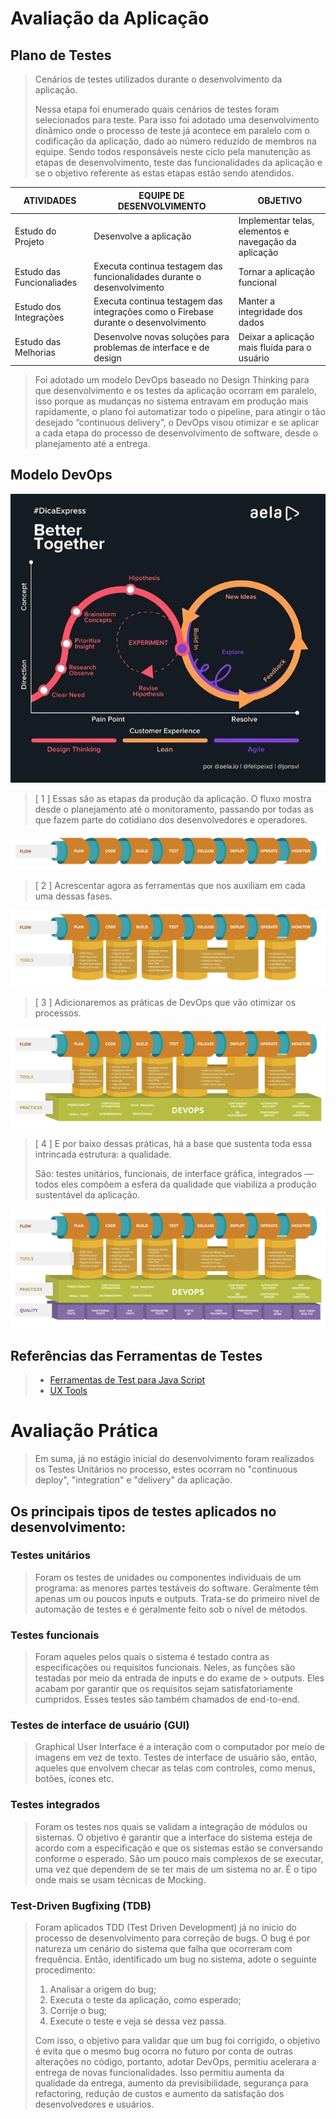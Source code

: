 # Avaliação da Aplicação

## Plano de Testes

> Cenários de testes utilizados durante o desenvolvimento da aplicação.
> 
> Nessa etapa foi enumerado quais cenários de testes foram selecionados para teste. 
> Para isso foi adotado uma desenvolvimento dinâmico onde o processo de teste já acontece em paralelo com o codificação da aplicação, 
> dado ao número reduzido de membros na equipe. Sendo todos responsáveis neste ciclo pela manutenção as etapas de desenvolvimento, teste 
> das funcionalidades da aplicação e se o objetivo referente as estas etapas estão sendo atendidos.
>
|ATIVIDADES  |EQUIPE DE DESENVOLVIMENTO                       |OBJETIVO  |
|------------|------------------------------------------------|----------|
|Estudo do Projeto|Desenvolve a aplicação|Implementar telas, elementos e navegação da aplicação|
|Estudo das Funcionaliades|Executa continua testagem das funcionalidades durante o desenvolvimento|Tornar a aplicação funcional|
|Estudo dos Integrações|Executa continua testagem das integrações como o Firebase durante o desenvolvimento|Manter a integridade dos dados|
|Estudo das Melhorias|Desenvolve novas soluções para problemas de interface e de design|Deixar a aplicação mais fluída para o usuário|

> Foi adotado um modelo DevOps baseado no Design Thinking para que desenvolvimento e os testes da aplicação ocorram em paralelo, isso porque as mudanças 
> no sistema entravam em produção mais rapidamente, o plano foi automatizar todo o pipeline, para atingir o tão desejado “continuous delivery”, o DevOps 
> visou otimizar e se aplicar a cada etapa do processo de desenvolvimento de software, desde o planejamento até a entrega.
> 
## Modelo DevOps
![image](https://github.com/ProfKleberSouza/projeto-pratico-brunosamuelfernandogleydiston/blob/e29c0c27721ffeb95f33aa5947914a14e145454d/docs/img/developer_model.png)
>
>[ 1 ] Essas são as etapas da produção da aplicação. O fluxo mostra desde o planejamento até o monitoramento, passando por todas as que fazem 
>parte do cotidiano dos desenvolvedores e operadores.
>
![image](https://github.com/ProfKleberSouza/projeto-pratico-brunosamuelfernandogleydiston/blob/db9be57cedf5777477cfc9b8f42e3733788bedaa/docs/img/1.png)
>
>[ 2 ] Acrescentar agora as ferramentas que nos auxiliam em cada uma dessas fases.
>
![image](https://github.com/ProfKleberSouza/projeto-pratico-brunosamuelfernandogleydiston/blob/11efb3765efc506a1779f3b6cdc69ee7c3021a0c/docs/img/2.png)
>
>[ 3 ] Adicionaremos as práticas de DevOps que vão otimizar os processos.
>
![image](https://github.com/ProfKleberSouza/projeto-pratico-brunosamuelfernandogleydiston/blob/a82573a4b58dfe4b8bf00ff8357c8cb4f0313a56/docs/img/3.png)
>
>[ 4 ] E por baixo dessas práticas, há a base que sustenta toda essa intrincada estrutura: a qualidade.
>
> São: testes unitários, funcionais, de interface gráfica, integrados — todos eles compõem a esfera da qualidade que viabiliza a produção 
> sustentável da aplicação. 
>
![image](https://github.com/ProfKleberSouza/projeto-pratico-brunosamuelfernandogleydiston/blob/b36559c5354d73901396c4efb3cf312753d8bf5a/docs/img/4.png)
## Referências das Ferramentas de Testes 
> - [Ferramentas de Test para Java Script](https://geekflare.com/javascript-unit-testing/)
> - [UX Tools](https://uxdesign.cc/ux-user-research-and-user-testing-tools-2d339d379dc7)

# Avaliação Prática

> Em suma, já no estágio inicial do desenvolvimento foram realizados os Testes Unitários no processo, estes ocorram no "continuous deploy", "integration" e 
> "delivery" da aplicação.
> 
## Os principais tipos de testes aplicados no desenvolvimento:
### Testes unitários
> Foram os testes de unidades ou componentes individuais de um programa: as menores partes testáveis do software. 
> Geralmente têm apenas um ou poucos inputs e outputs. Trata-se do primeiro nível de automação de testes e é geralmente feito sob o nível de métodos.
### Testes funcionais
> Foram aqueles pelos quais o sistema é testado contra as especificações ou requisitos funcionais. Neles, as funções são testadas por meio da entrada 
> de inputs e do exame de > outputs. Eles acabam por garantir que os requisitos sejam satisfatoriamente cumpridos. Esses testes são também chamados de 
> end-to-end. 
### Testes de interface de usuário (GUI)
> Graphical User Interface é a interação com o computador por meio de imagens em vez de texto. Testes de interface de usuário são, então, aqueles que 
> envolvem checar as telas com controles, como menus, botões, ícones etc.
### Testes integrados
> Foram os testes nos quais se validam a integração de módulos ou sistemas. O objetivo é garantir que a interface do sistema esteja de acordo com a especificação 
> e que os sistemas estão se conversando conforme o esperado. São um pouco mais complexos de se executar, uma vez que dependem de se ter mais de um sistema 
> no ar. É o tipo onde mais se usam técnicas de Mocking.
### Test-Driven Bugfixing (TDB)
> Foram aplicados TDD (Test Driven Development) já no inicio do processo de desenvolvimento para correção de bugs. O bug é por natureza um cenário do sistema 
> que falha que ocorreram com frequência. Então, identificado um bug no sistema, adote o seguinte procedimento:
> 
> 1. Analisar a origem do bug;
> 2. Executa o teste da aplicação, como esperado;
> 3. Corrije o bug;
> 4. Execute o teste e veja se dessa vez passa.
> 
> Com isso, o objetivo para validar que um bug foi corrigido, o objetivo é evita que o mesmo bug ocorra no futuro por conta de outras alterações no código, 
> portanto, adotar DevOps, permitiu acelerara a entrega de novas funcionalidades. Isso permitiu aumenta da qualidade da entrega, aumento da previsibilidade, 
> segurança para refactoring, redução de custos e aumento da satisfação dos desenvolvedores e usuários. 
>


